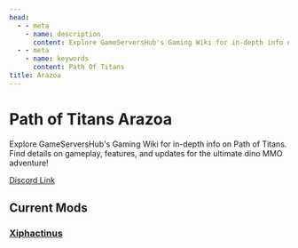 ```yaml
---
head:
  - - meta
    - name: description
      content: Explore GameServersHub's Gaming Wiki for in-depth info on Path of Titans. Find details on gameplay, features, and updates for the ultimate dino MMO adventure! 
  - - meta
    - name: keywords
      content: Path Of Titans
title: Arazoa
---
```


# Path of Titans Arazoa

Explore GameServersHub's Gaming Wiki for in-depth info on Path of Titans. Find details on gameplay, features, and updates for the ultimate dino MMO adventure! 

[Discord Link](#)

## Current Mods

### [Xiphactinus](./Path-of-Titans-ArazoaXiph)
